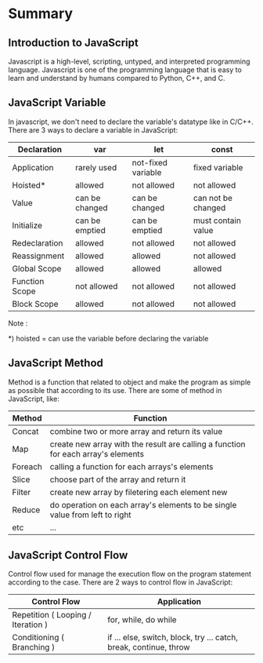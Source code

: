 # Summary

## Introduction to JavaScript

Javascript is a high-level, scripting, untyped, and interpreted programming language. Javascript is one of the programming language that is easy to learn and understand by humans compared to Python, C++, and C.

## JavaScript Variable

In javascript, we don't need to declare the variable's datatype like in C/C++. There are 3 ways to declare a variable in JavaScript:

| Declaration    | var            | let                | const              |
| -------------- | -------------- | ------------------ | ------------------ |
| Application    | rarely used    | not-fixed variable | fixed variable     |
| Hoisted\*      | allowed        | not allowed        | not allowed        |
| Value          | can be changed | can be changed     | can not be changed |
| Initialize     | can be emptied | can be emptied     | must contain value |
| Redeclaration  | allowed        | not allowed        | not allowed        |
| Reassignment   | allowed        | allowed            | not allowed        |
| Global Scope   | allowed        | allowed            | allowed            |
| Function Scope | not allowed    | not allowed        | not allowed        |
| Block Scope    | allowed        | not allowed        | not allowed        |

Note :

\*) hoisted = can use the variable before declaring the variable

## JavaScript Method

Method is a function that related to object and make the program as simple as possible that according to its use. There are some of method in JavaScript, like:

| Method  | Function                                                                          |
| ------- | --------------------------------------------------------------------------------- |
| Concat  | combine two or more array and return its value                                    |
| Map     | create new array with the result are calling a function for each array's elements |
| Foreach | calling a function for each arrays's elements                                     |
| Slice   | choose part of the array and return it                                            |
| Filter  | create new array by filetering each element new                                   |
| Reduce  | do operation on each array's elements to be single value from left to right       |
| etc     | ...                                                                               |

## JavaScript Control Flow

Control flow used for manage the execution flow on the program statement according to the case. There are 2 ways to control flow in JavaScript:

| Control Flow                       | Application                                                       |
| ---------------------------------- | ----------------------------------------------------------------- |
| Repetition ( Looping / Iteration ) | for, while, do while                                              |
| Conditioning ( Branching )         | if ... else, switch, block, try ... catch, break, continue, throw |
